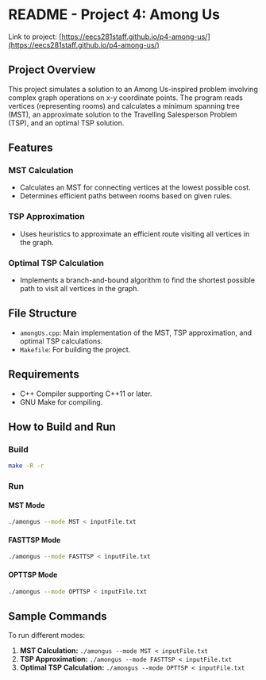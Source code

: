 # README - Project 4: Among Us

Link to project: [https://eecs281staff.github.io/p4-among-us/](https://eecs281staff.github.io/p4-among-us/)

## Project Overview
This project simulates a solution to an Among Us-inspired problem involving complex graph operations on x-y coordinate points. The program reads vertices (representing rooms) and calculates a minimum spanning tree (MST), an approximate solution to the Travelling Salesperson Problem (TSP), and an optimal TSP solution.

## Features

### MST Calculation
- Calculates an MST for connecting vertices at the lowest possible cost.
- Determines efficient paths between rooms based on given rules.

### TSP Approximation
- Uses heuristics to approximate an efficient route visiting all vertices in the graph.

### Optimal TSP Calculation
- Implements a branch-and-bound algorithm to find the shortest possible path to visit all vertices in the graph.

## File Structure
- `amongUs.cpp`: Main implementation of the MST, TSP approximation, and optimal TSP calculations.
- `Makefile`: For building the project.

## Requirements
- C++ Compiler supporting C++11 or later.
- GNU Make for compiling.

## How to Build and Run

### Build
```bash
make -R -r
```

### Run

#### MST Mode
```bash
./amongus --mode MST < inputFile.txt
```

#### FASTTSP Mode
```bash
./amongus --mode FASTTSP < inputFile.txt
```

#### OPTTSP Mode
```bash
./amongus --mode OPTTSP < inputFile.txt
```

## Sample Commands
To run different modes:

1. **MST Calculation:** `./amongus --mode MST < inputFile.txt`
2. **TSP Approximation:** `./amongus --mode FASTTSP < inputFile.txt`
3. **Optimal TSP Calculation:** `./amongus --mode OPTTSP < inputFile.txt`
